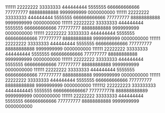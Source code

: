 111111
22222222
33333333
444444444
5555555
666666666666
777777777
88888888888
9999999999
0000000000
111111
22222222
33333333
444444444
5555555
666666666666
777777777
88888888888
9999999999
0000000000
111111
22222222
33333333
444444444
5555555
666666666666
777777777
88888888888
9999999999
0000000000
111111
22222222
33333333
444444444
5555555
666666666666
777777777
88888888888
9999999999
0000000000
111111
22222222
33333333
444444444
5555555
666666666666
777777777
88888888888
9999999999
0000000000
111111
22222222
33333333
444444444
5555555
666666666666
777777777
88888888888
9999999999
0000000000
111111
22222222
33333333
444444444
5555555
666666666666
777777777
88888888888
9999999999
0000000000
111111
22222222
33333333
444444444
5555555
666666666666
777777777
88888888888
9999999999
0000000000
111111
22222222
33333333
444444444
5555555
666666666666
777777777
88888888888
9999999999
0000000000
1111112
222222223
333333333
4444444445
5555555
6666666666667
7777777778
888888888889
9999999999
0000000000
111111
22222222
33333333
444444444
5555555
666666666666
777777777
88888888888
9999999999
0000000000

